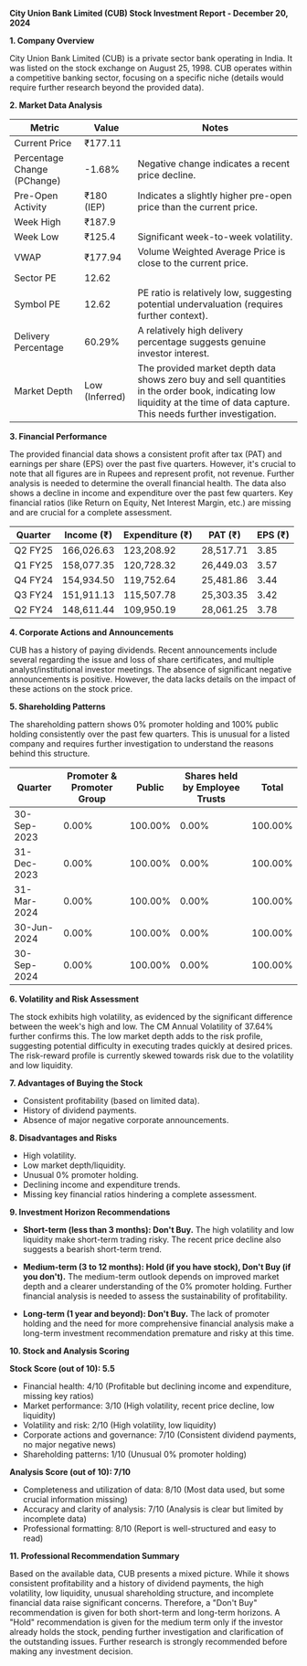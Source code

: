 **City Union Bank Limited (CUB) Stock Investment Report - December 20, 2024**

**1. Company Overview**

City Union Bank Limited (CUB) is a private sector bank operating in India.  It was listed on the stock exchange on August 25, 1998.  CUB operates within a competitive banking sector, focusing on a specific niche (details would require further research beyond the provided data).

**2. Market Data Analysis**

| Metric                     | Value          | Notes                                                                 |
|-----------------------------|-----------------|-------------------------------------------------------------------------|
| Current Price               | ₹177.11        |                                                                         |
| Percentage Change (PChange) | -1.68%         | Negative change indicates a recent price decline.                       |
| Pre-Open Activity          | ₹180 (IEP)     | Indicates a slightly higher pre-open price than the current price.     |
| Week High                    | ₹187.9         |                                                                         |
| Week Low                     | ₹125.4         | Significant week-to-week volatility.                                   |
| VWAP                        | ₹177.94        | Volume Weighted Average Price is close to the current price.            |
| Sector PE                   | 12.62          |                                                                         |
| Symbol PE                   | 12.62          |  PE ratio is relatively low, suggesting potential undervaluation (requires further context). |
| Delivery Percentage         | 60.29%         |  A relatively high delivery percentage suggests genuine investor interest. |
| Market Depth                | Low (Inferred) | The provided market depth data shows zero buy and sell quantities in the order book, indicating low liquidity at the time of data capture. This needs further investigation. |


**3. Financial Performance**

The provided financial data shows a consistent profit after tax (PAT) and earnings per share (EPS) over the past five quarters. However, it's crucial to note that all figures are in Rupees and represent profit, not revenue.  Further analysis is needed to determine the overall financial health.  The data also shows a decline in income and expenditure over the past few quarters.  Key financial ratios (like Return on Equity, Net Interest Margin, etc.) are missing and are crucial for a complete assessment.

| Quarter      | Income (₹)      | Expenditure (₹) | PAT (₹)          | EPS (₹)          |
|--------------|-----------------|-----------------|-----------------|-----------------|
| Q2 FY25      | 166,026.63      | 123,208.92      | 28,517.71       | 3.85             |
| Q1 FY25      | 158,077.35      | 120,728.32      | 26,449.03       | 3.57             |
| Q4 FY24      | 154,934.50      | 119,752.64      | 25,481.86       | 3.44             |
| Q3 FY24      | 151,911.13      | 115,507.78      | 25,303.35       | 3.42             |
| Q2 FY24      | 148,611.44      | 109,950.19      | 28,061.25       | 3.78             |


**4. Corporate Actions and Announcements**

CUB has a history of paying dividends.  Recent announcements include several regarding the issue and loss of share certificates, and multiple analyst/institutional investor meetings.  The absence of significant negative announcements is positive.  However, the data lacks details on the impact of these actions on the stock price.

**5. Shareholding Patterns**

The shareholding pattern shows 0% promoter holding and 100% public holding consistently over the past few quarters. This is unusual for a listed company and requires further investigation to understand the reasons behind this structure.

| Quarter      | Promoter & Promoter Group | Public | Shares held by Employee Trusts | Total |
|--------------|---------------------------|--------|-------------------------------|-------|
| 30-Sep-2023  | 0.00%                       | 100.00%| 0.00%                          | 100.00%|
| 31-Dec-2023  | 0.00%                       | 100.00%| 0.00%                          | 100.00%|
| 31-Mar-2024  | 0.00%                       | 100.00%| 0.00%                          | 100.00%|
| 30-Jun-2024  | 0.00%                       | 100.00%| 0.00%                          | 100.00%|
| 30-Sep-2024  | 0.00%                       | 100.00%| 0.00%                          | 100.00%|


**6. Volatility and Risk Assessment**

The stock exhibits high volatility, as evidenced by the significant difference between the week's high and low.  The CM Annual Volatility of 37.64% further confirms this.  The low market depth adds to the risk profile, suggesting potential difficulty in executing trades quickly at desired prices.  The risk-reward profile is currently skewed towards risk due to the volatility and low liquidity.

**7. Advantages of Buying the Stock**

* Consistent profitability (based on limited data).
* History of dividend payments.
* Absence of major negative corporate announcements.

**8. Disadvantages and Risks**

* High volatility.
* Low market depth/liquidity.
* Unusual 0% promoter holding.
* Declining income and expenditure trends.
* Missing key financial ratios hindering a complete assessment.


**9. Investment Horizon Recommendations**

* **Short-term (less than 3 months): Don't Buy.** The high volatility and low liquidity make short-term trading risky.  The recent price decline also suggests a bearish short-term trend.

* **Medium-term (3 to 12 months): Hold (if you have stock), Don't Buy (if you don't).**  The medium-term outlook depends on improved market depth and a clearer understanding of the 0% promoter holding.  Further financial analysis is needed to assess the sustainability of profitability.

* **Long-term (1 year and beyond): Don't Buy.**  The lack of promoter holding and the need for more comprehensive financial analysis make a long-term investment recommendation premature and risky at this time.


**10. Stock and Analysis Scoring**

**Stock Score (out of 10): 5.5**

* Financial health: 4/10 (Profitable but declining income and expenditure, missing key ratios)
* Market performance: 3/10 (High volatility, recent price decline, low liquidity)
* Volatility and risk: 2/10 (High volatility, low liquidity)
* Corporate actions and governance: 7/10 (Consistent dividend payments, no major negative news)
* Shareholding patterns: 1/10 (Unusual 0% promoter holding)

**Analysis Score (out of 10): 7/10**

* Completeness and utilization of data: 8/10 (Most data used, but some crucial information missing)
* Accuracy and clarity of analysis: 7/10 (Analysis is clear but limited by incomplete data)
* Professional formatting: 8/10 (Report is well-structured and easy to read)


**11. Professional Recommendation Summary**

Based on the available data, CUB presents a mixed picture. While it shows consistent profitability and a history of dividend payments, the high volatility, low liquidity, unusual shareholding structure, and incomplete financial data raise significant concerns.  Therefore, a "Don't Buy" recommendation is given for both short-term and long-term horizons.  A "Hold" recommendation is given for the medium term only if the investor already holds the stock, pending further investigation and clarification of the outstanding issues.  Further research is strongly recommended before making any investment decision.
